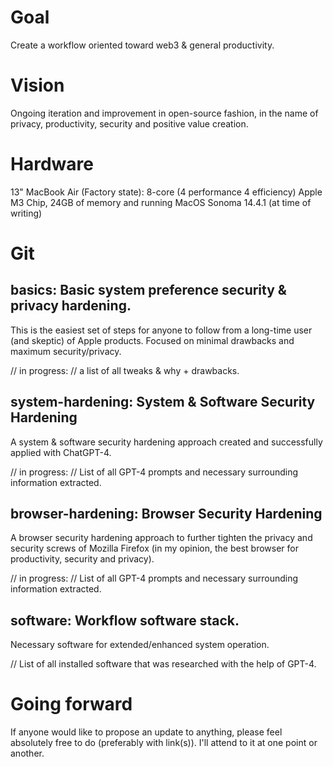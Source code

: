 # Goal
Create a workflow oriented toward web3 & general productivity. 

# Vision
Ongoing iteration and improvement in open-source fashion, in the name of privacy, productivity, security and positive value creation.

# Hardware
13" MacBook Air (Factory state): 8-core (4 performance 4 efficiency) Apple M3 Chip, 24GB of memory and running MacOS Sonoma 14.4.1 (at time of writing)

# Git

## basics: Basic system preference security & privacy hardening.

This is the easiest set of steps for anyone to follow from a long-time user (and skeptic) of Apple products. Focused on minimal drawbacks and maximum security/privacy.

// in progress:
// a list of all tweaks & why + drawbacks. 

## system-hardening: System & Software Security Hardening

A system & software security hardening approach created and successfully applied with ChatGPT-4. 

// in progress:
// List of all GPT-4 prompts and necessary surrounding information extracted.

## browser-hardening: Browser Security Hardening

A browser security hardening approach to further tighten the privacy and security screws of Mozilla Firefox (in my opinion, the best browser for productivity, security and privacy).

// in progress:
// List of all GPT-4 prompts and necessary surrounding information extracted.

## software: Workflow software stack.

Necessary software for extended/enhanced system operation.

// List of all installed software that was researched with the help of GPT-4.

# Going forward

If anyone would like to propose an update to anything, please feel absolutely free to do (preferably with link(s)). I'll attend to it at one point or another.
